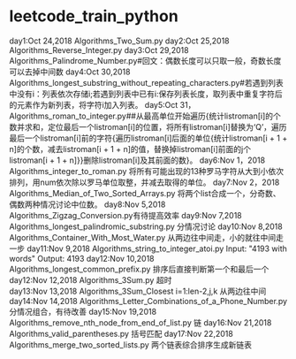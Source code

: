 # leetcode_train_python
day1:Oct 24,2018 Algorithms_Two_Sum.py
day2:Oct 25,2018 Algorithms_Reverse_Integer.py
day3:Oct 29,2018 Algorithms_Palindrome_Number.py#回文：偶数长度可以只取一般，奇数长度可以去掉中间数
day4:Oct 30,2018 Algorithms_longest_substring_without_repeating_characters.py#若遇到列表中没有i：列表依次存储i;若遇到列表中已有i:保存列表长度，取列表中重复字符后的元素作为新列表，将字符i加入列表。
day5:Oct 31，Algorithms_roman_to_integer.py##从最高单位开始遍历{统计listroman[i]的个数并求和，定位最后一个listroman[i]的位置，将所有listroman[i]替换为‘Q’，遍历最后一个listroman[i]前的字符{遍历listroman[i]后面的单位{统计listroman[i + 1 + n]的个数，减去listroman[i + 1 + n]的值，替换掉listroman[i]前面的j个listroman[i + 1 + n]}}删除listroman[i]及其前面的数}。
day6:Nov 1，2018 Algorithms_integer_to_roman.py 将所有可能出现的13种罗马字符从大到小依次排列，用num依次除以罗马单位取整，并减去取得的单位。
day7:Nov 2，2018 Algorithms_Median_of_Two_Sorted_Arrays.py 将两个list合成一个，分奇数、偶数两种情况讨论中位数。
day8:Nov 5,2018 Algorithms_Zigzag_Conversion.py有待提高效率
day9:Nov 7,2018 Algorithms_longest_palindromic_substring.py 分情况讨论
day10:Nov 8,2018 Algorithms_Container_With_Most_Water.py 从两边往中间走，小的就往中间走一步
day11:Nov 9,2018 Algorithms_string_to_integer_atoi.py Input: "4193 with words"  Output: 4193
day12:Nov 10,2018 Algorithms_longest_common_prefix.py 排序后直接判断第一个和最后一个
day12:Nov 12,2018 Algorithms_3Sum.py 超时  
day13:Nov 13,2018 Algorithms_3Sum_Closest    i=1:len-2,j,k 从两边往中间
day14:Nov 14,2018 Algorithms_Letter_Combinations_of_a_Phone_Number.py  分情况组合，有待改善
day15:Nov 19,2018 Algorithms_remove_nth_node_from_end_of_list.py  链
day16:Nov 21,2018 Algorithms_valid_parentheses.py 括号匹配
day17:Nov 22,2018 Algorithms_merge_two_sorted_lists.py 两个链表综合排序生成新链表
